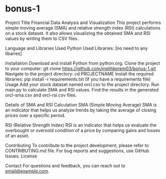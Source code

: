 # bonus-1

Project Title
Financial Data Analysis and Visualization
This project performs simple moving average (SMA) and relative strength index (RSI) calculations on a stock dataset. It also allows visualizing the obtained SMA and RSI values by writing them to CSV files.

Language and Libraries Used
Python
Used Libraries: [no need to any libaries]

Installation
Download and install Python from python.org.
Clone the project to your computer: git clone https://github.com/melihkerem03/bonus-1.git
Navigate to the project directory: cd PROJECTNAME
Install the required libraries: pip install -r requirements.txt (If you have a requirements file)
Usage
Add your stock dataset named orcl.csv to the project directory.
Run main.py to calculate SMA and RSI values.
Find the results in the generated orcl-sma.csv and orcl-rsi.csv files.


Details of SMA and RSI Calculation
SMA (Simple Moving Average)
SMA is an indicator that helps us analyze trends by taking the average of closing prices over a specific period.

RSI (Relative Strength Index)
RSI is an indicator that helps us evaluate the overbought or oversold condition of a price by comparing gains and losses of an asset.

Contributing
To contribute to the project development, please refer to CONTRIBUTING.md file.
For bug reports and suggestions, use GitHub Issues.
License


Contact
For questions and feedback, you can reach out to email@example.com.
